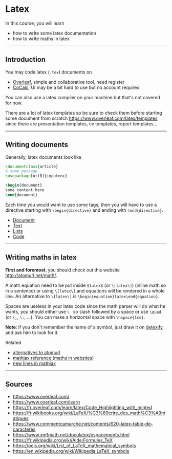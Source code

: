 # Latex

In this course, you will learn

* how to write some latex documentation
* how to write maths in latex

<hr class="sr">

## Introduction

You may code latex (`.tex`) documents on

* [Overleaf](https://www.overleaf.com/), simple and collaborative tool, need register
* [CoCalc](https://cocalc.com/), UI may be a bit hard to use but no account required

You can also use a latex compiler on your machine
but that's not covered for now.

There are a lot of latex templates so be sure to check
them before starting some document from
scratch <https://www.overleaf.com/latex/templates>
since there are presentation templates, cv templates,
report templates...

<hr class="sl">

## Writing documents

Generally, latex documents look like

```latex
\documentclass{article}
% some package
\usepackage[utf8]{inputenc}

\begin{document}
some content here
\end{document}
```

Each time you would want to use some tags, then
you will have to use a directive starting with
``\begin{directive}`` and ending with `\end{directive}`.

* [Document](directives/document.md)
* [Text](directives/text.md)
* [Lists](directives/lists.md)
* [Code](directives/code.md)

<hr class="sr">

## Writing maths in latex

**First and foremost**, you should check out this
website <http://atomurl.net/math/>. 

A math equation need to be put inside
``$latex$`` (or `\(latex\)`) (inline math so in a sentence)
or using ``\[latex\]`` and equations will be rendered
in a whole line. An alternative to ```\[latex\]``` is
``\begin{equation}latex\end{equation}``.

Spaces are useless in your latex code since 
the math parser will do what he wants, you should either
use ``\ `` so slash followed by a space 
or use ``\quad`` (or `\,`, `\:`, ...).
You can make a horizontal space with ``\hspace{1cm}``.

**Note**: if you don't remember the name of a symbol,
just draw it on
[detexify](https://detexify.kirelabs.org/classify.html) 
and ask him to look for it.

Related

* [alternatives to atomurl](https://stackoverflow.com/questions/11256433/how-to-show-math-equations-in-general-githubs-markdownnot-githubs-blog)
* [mathjax reference (maths in websites)](https://math.meta.stackexchange.com/questions/5020/mathjax-basic-tutorial-and-quick-reference)
* [new lines in mathjax](https://github.com/mathjax/MathJax/issues/2312)

<hr class="sl">

## Sources

* <https://www.overleaf.com/>
* <https://www.overleaf.com/learn>
* <https://fr.overleaf.com/learn/latex/Code_Highlighting_with_minted>
* <https://fr.wikibooks.org/wiki/LaTeX/%C3%89crire_des_math%C3%A9matiques>
* <https://www.commentcamarche.net/contents/620-latex-table-de-caracteres>
* <https://www.xm1math.net/doculatex/espacements.html>
* <https://fr.wikipedia.org/wiki/Aide:Formules_TeX>
* <https://oeis.org/wiki/List_of_LaTeX_mathematical_symbols>
* <https://en.wikipedia.org/wiki/Wikipedia:LaTeX_symbols>